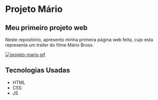 # Projeto Mário
## Meu primeiro projeto web

Neste repositório, apresento minha primeira página web feita, cujo esta representa um trailer do filme Mário Bross.

[<img src="./projeto mário.gif" alt="projeto-mario gif" target="_blank">](https://rafael-ribeirosantos.github.io/Projeto-Mario/#)

## Tecnologias Usadas
- HTML
- CSS
- JS